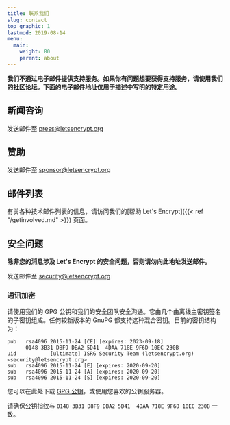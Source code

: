 ```yaml
---
title: 联系我们
slug: contact
top_graphic: 1
lastmod: 2019-08-14
menu:
  main:
    weight: 80
    parent: about
---
```


**我们不通过电子邮件提供支持服务。如果你有问题想要获得支持服务，请使用我们的[社区论坛](https://community.letsencrypt.org)。下面的电子邮件地址仅用于描述中写明的特定用途。**

## 新闻咨询

发送邮件至 [press@letsencrypt.org](mailto:press@letsencrypt.org)

## 赞助

发送邮件至 [sponsor@letsencrypt.org](mailto:sponsor@letsencrypt.org)

## 邮件列表

有关各种技术邮件列表的信息，请访问我们的[帮助 Let's Encrypt]({{< ref "/getinvolved.md" >}}) 页面。

## 安全问题

**除非您的消息涉及 Let's Encrypt 的安全问题，否则请勿向此地址发送邮件。**

发送邮件至 [security@letsencrypt.org](mailto:security@letsencrypt.org)

### 通讯加密

请使用我们的 GPG 公钥和我们的安全团队安全沟通。它由几个由离线主密钥签名的子密钥组成。任何较新版本的 GnuPG 都支持这种混合密钥。目前的密钥结构为：


```
pub   rsa4096 2015-11-24 [CE] [expires: 2023-09-18]
      0148 3B31 D8F9 DBA2 5D41  4DAA 718E 9F6D 10EC 230B
uid           [ultimate] ISRG Security Team (letsencrypt.org) <security@letsencrypt.org>
sub   rsa4096 2015-11-24 [E] [expires: 2020-09-20]
sub   rsa4096 2015-11-24 [A] [expires: 2020-09-20]
sub   rsa4096 2015-11-24 [S] [expires: 2020-09-20]
```

您可以在此处下载 [GPG 公钥](/security_letsencrypt.org-publickey.asc)，或使用您喜欢的公钥服务器。

请确保公钥指纹与 `0148 3B31 D8F9 DBA2 5D41  4DAA 718E 9F6D 10EC 230B` 一致。
